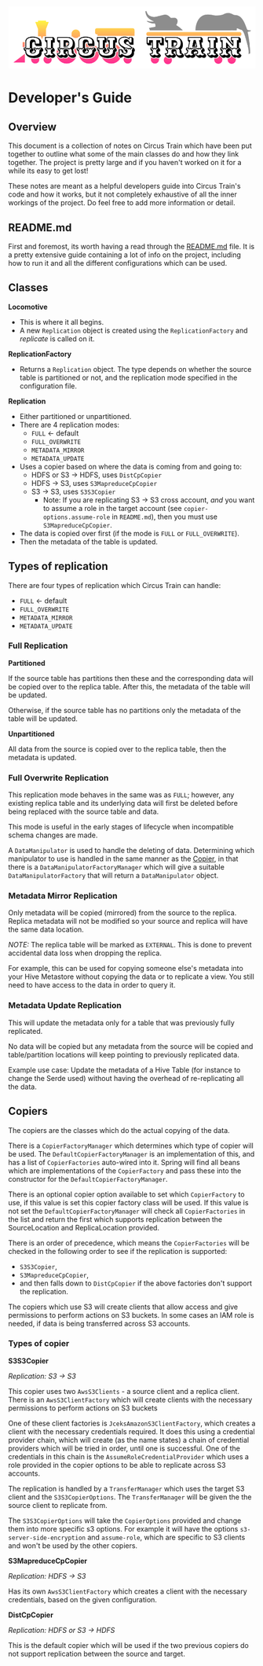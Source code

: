 ![Circus Train.](circus-train.png "Moving Hive data between sites.")

# Developer's Guide

## Overview

This document is a collection of notes on Circus Train which have been put together to outline what some of the main classes do and how they link together. The project is pretty large and if you haven't worked on it for a while its easy to get lost! 


These notes are meant as a helpful developers guide into Circus Train's code and how it works, but it not completely exhaustive of all the inner workings of the project. Do feel free to add more information or detail. 

## README.md

First and foremost, its worth having a read through the [README.md](https://github.com/HotelsDotCom/circus-train) file. It is a pretty extensive guide containing a lot of info on the project, including how to run it and all the different configurations which can be used. 

## Classes
**Locomotive**

* This is where it all begins.
* A new `Replication` object is created using the `ReplicationFactory` and *replicate* is called on it.

**ReplicationFactory**

* Returns a `Replication` object. The type depends on whether the source table is partitioned or not, and the replication mode specified in the configuration file.

**Replication**

* Either partitioned or unpartitioned.
* There are 4 replication modes:
   * `FULL` ← default
   * `FULL_OVERWRITE`
   * `METADATA_MIRROR`
   * `METADATA_UPDATE`
* Uses a copier based on where the data is coming from and going to:
   * HDFS or S3 → HDFS, uses `DistCpCopier`
   * HDFS → S3, uses `S3MapreduceCpCopier`
   * S3 → S3,  uses `S3S3Copier`
      * Note: If you are replicating S3 → S3 cross account, *and* you want to assume a role in the target account (see `copier-options.assume-role` in `README.md`), then you must use `S3MapreduceCpCopier`.
* The data is copied over first (if the mode is `FULL` or `FULL_OVERWRITE`).
* Then the metadata of the table is updated.

## Types of replication
There are four types of replication which Circus Train can handle:

* `FULL` ← default
* `FULL_OVERWRITE`
* `METADATA_MIRROR`
* `METADATA_UPDATE`


### Full Replication
**Partitioned**

If the source table has partitions then these and the corresponding data will be copied over to the replica table. After this, the metadata of the table will be updated. 

Otherwise, if the source table has no partitions only the metadata of the table will be updated. 

**Unpartitioned** 

All data from the source is copied over to the replica table, then the metadata is updated.


### Full Overwrite Replication
This replication mode behaves in the same was as `FULL`; however, any existing replica table and its underlying data will first be deleted before being replaced with the source table and data. 

This mode is useful in the early stages of lifecycle when incompatible schema changes are made. 

A `DataManipulator` is used to handle the deleting of data. Determining which manipulator to use is handled in the same manner as the [Copier](#copiers), in that there is a `DataManipulatorFactoryManager` which will give a suitable `DataManipulatorFactory` that will return a `DataManipulator` object. 

### Metadata Mirror Replication 
Only metadata will be copied (mirrored) from the source to the replica. Replica metadata will not be modified so your source and replica will have the same data location.

*NOTE:* The replica table will be marked as `EXTERNAL`. This is done to prevent accidental data loss when dropping the replica. 

For example, this can be used for copying someone else's metadata into your Hive Metastore without copying the data or to replicate a view. You still need to have access to the data in order to query it.

### Metadata Update Replication
This will update the metadata only for a table that was previously fully replicated.

No data will be copied but any metadata from the source will be copied and table/partition locations will keep pointing to previously replicated data.

Example use case: Update the metadata of a Hive Table (for instance to change the Serde used) without having the overhead of re-replicating all the data.

## Copiers
The copiers are the classes which do the actual copying of the data. 

There is a `CopierFactoryManager` which determines which type of copier will be used. The `DefaultCopierFactoryManager` is an implementation of this, and has a list of `CopierFactories` auto-wired into it. Spring will find all beans which are implementations of the `CopierFactory` and pass these into the constructor for the `DefaultCopierFactoryManager`. 

There is an optional copier option available to set which `CopierFactory` to use, if this value is set this copier factory class will be used. If this value is not set the `DefaultCopierFactoryManager` will check all `CopierFactories` in the list and return the first which supports replication between the SourceLocation and ReplicaLocation provided. 

There is an order of precedence, which means the `CopierFactories` will be checked in the following order to see if the replication is supported:
* `S3S3Copier`,
* `S3MapreduceCpCopier`, 
* and then falls down to `DistCpCopier` if the above factories don't support the replication.

The copiers which use S3 will create clients that allow access and give permissions to perform actions on S3 buckets. In some cases an IAM role is needed, if data is being transferred across S3 accounts. 

### Types of copier
**S3S3Copier**

*Replication: S3 → S3* 

This copier uses two `AwsS3Clients` - a source client and a replica client. There is an `AwsS3ClientFactory` which will create clients with the necessary permissions to perform actions on S3 buckets

One of these client factories is `JceksAmazonS3ClientFactory`, which creates a client with the necessary credentials required. It does this using a credential provider chain, which will create (as the name states) a chain of credential providers which will be tried in order, until one is successful. One of the credentials in this chain is the `AssumeRoleCredentialProvider` which uses a role provided in the copier options to be able to replicate across S3 accounts.

The replication is handled by a `TransferManager` which uses the target S3 client and the `S3S3CopierOptions`. The `TransferManager` will be given the the source client to replicate from. 

The `S3S3CopierOptions` will take the `CopierOptions` provided and change them into more specific s3 options. For example it will have the options `s3-server-side-encryption` and `assume-role`, which are specific to S3 clients and won't be used by the other copiers. 


**S3MapreduceCpCopier**

*Replication: HDFS → S3* 

Has its own `AwsS3ClientFactory` which creates a client with the necessary credentials, based on the given configuration. 


**DistCpCopier**

*Replication: HDFS or S3 → HDFS* 

This is the default copier which will be used if the two previous copiers do not support replication between the source and target.
